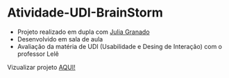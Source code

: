 # Atividade-UDI-BrainStorm
- Projeto realizado em dupla com [Julia Granado](https://github.com/gferri-projects)
- Desenvolvido em sala de aula
- Avaliação da matéria de UDI (Usabilidade e Desing de Interação) com o professor Lelê

Vizualizar projeto [AQUI!](https://breno-cardozo.github.io/Atividade-UDI-BrainStorm/)
